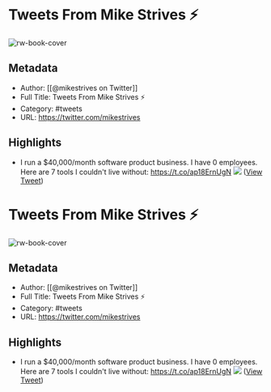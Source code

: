 # Tweets From Mike Strives ⚡️

![rw-book-cover](https://pbs.twimg.com/profile_images/1791018271765839872/4yeKE_ef.jpg)

## Metadata
- Author: [[@mikestrives on Twitter]]
- Full Title: Tweets From Mike Strives ⚡️
- Category: #tweets
- URL: https://twitter.com/mikestrives

## Highlights
- I run a $40,000/month software product business.
  I have 0 employees.
  Here are 7 tools I couldn't live without: https://t.co/ap18ErnUgN
  ![](https://pbs.twimg.com/media/Fun6XWFXsAE4JK0.jpg) ([View Tweet](https://twitter.com/mikestrives/status/1651126072119885828))
# Tweets From Mike Strives ⚡️

![rw-book-cover](https://pbs.twimg.com/profile_images/1791018271765839872/4yeKE_ef.jpg)

## Metadata
- Author: [[@mikestrives on Twitter]]
- Full Title: Tweets From Mike Strives ⚡️
- Category: #tweets
- URL: https://twitter.com/mikestrives

## Highlights
- I run a $40,000/month software product business.
  I have 0 employees.
  Here are 7 tools I couldn't live without: https://t.co/ap18ErnUgN
  ![](https://pbs.twimg.com/media/Fun6XWFXsAE4JK0.jpg) ([View Tweet](https://twitter.com/mikestrives/status/1651126072119885828))
